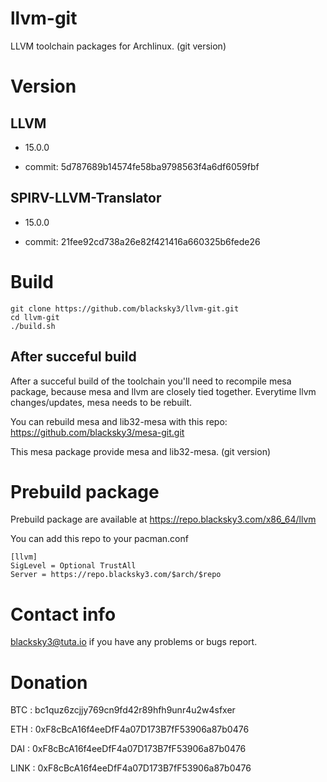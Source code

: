 # llvm-git

LLVM toolchain packages for Archlinux. (git version)

# Version

## LLVM

- 15.0.0

- commit: 5d787689b14574fe58ba9798563f4a6df6059fbf

## SPIRV-LLVM-Translator

- 15.0.0

- commit: 21fee92cd738a26e82f421416a660325b6fede26

# Build

    git clone https://github.com/blacksky3/llvm-git.git
    cd llvm-git
    ./build.sh

## After succeful build

After a succeful build of the toolchain you'll need to recompile mesa package, because mesa and llvm are closely tied together. Everytime llvm changes/updates, mesa needs to be rebuilt.

You can rebuild mesa and lib32-mesa with this repo: https://github.com/blacksky3/mesa-git.git

This mesa package provide mesa and lib32-mesa. (git version)

# Prebuild package

Prebuild package are available at https://repo.blacksky3.com/x86_64/llvm

You can add this repo to your pacman.conf

    [llvm]
    SigLevel = Optional TrustAll
    Server = https://repo.blacksky3.com/$arch/$repo

# Contact info

blacksky3@tuta.io if you have any problems or bugs report.

# Donation

BTC : bc1quz6zcjjy769cn9fd42r89hfh9unr4u2w4sfxer

ETH : 0xF8cBcA16f4eeDfF4a07D173B7fF53906a87b0476

DAI : 0xF8cBcA16f4eeDfF4a07D173B7fF53906a87b0476

LINK : 0xF8cBcA16f4eeDfF4a07D173B7fF53906a87b0476
